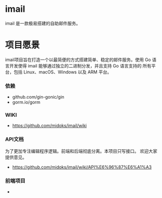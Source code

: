 # imail

imail 是一款极易搭建的自助邮件服务。

# 项目愿景

imail项目旨在打造一个以最简便的方式搭建简单、稳定的邮件服务。使用 Go 语言开发使得 imail 能够通过独立的二进制分发，并且支持 Go 语言支持的 所有平台，包括 Linux、macOS、Windows 以及 ARM 平台。

### 依赖

- github.com/gin-gonic/gin
- gorm.io/gorm

### WIKI
- https://github.com/midoks/imail/wiki

### API文档

为了更加专注编辑程序逻辑。前端和后端彻底分离。本项目只写接口。
欢迎大家提供意见。

- https://github.com/midoks/imail/wiki/API%E6%96%87%E6%A1%A3

### 前端项目

- 

